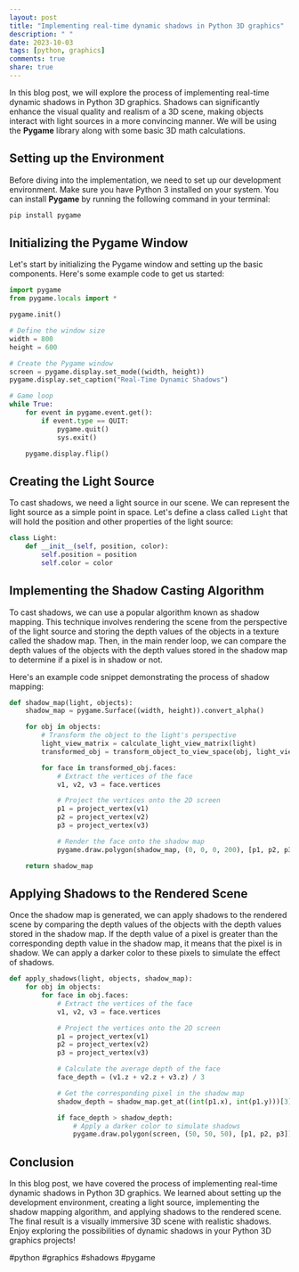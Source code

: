 ```yaml
---
layout: post
title: "Implementing real-time dynamic shadows in Python 3D graphics"
description: " "
date: 2023-10-03
tags: [python, graphics]
comments: true
share: true
---
```


In this blog post, we will explore the process of implementing real-time dynamic shadows in Python 3D graphics. Shadows can significantly enhance the visual quality and realism of a 3D scene, making objects interact with light sources in a more convincing manner. We will be using the **Pygame** library along with some basic 3D math calculations.

## Setting up the Environment

Before diving into the implementation, we need to set up our development environment. Make sure you have Python 3 installed on your system. You can install **Pygame** by running the following command in your terminal:

```python
pip install pygame
```

## Initializing the Pygame Window

Let's start by initializing the Pygame window and setting up the basic components. Here's some example code to get us started:

```python
import pygame
from pygame.locals import *

pygame.init()

# Define the window size
width = 800
height = 600

# Create the Pygame window
screen = pygame.display.set_mode((width, height))
pygame.display.set_caption("Real-Time Dynamic Shadows")

# Game loop
while True:
    for event in pygame.event.get():
        if event.type == QUIT:
            pygame.quit()
            sys.exit()

    pygame.display.flip()
```

## Creating the Light Source

To cast shadows, we need a light source in our scene. We can represent the light source as a simple point in space. Let's define a class called `Light` that will hold the position and other properties of the light source:

```python
class Light:
    def __init__(self, position, color):
        self.position = position
        self.color = color
```

## Implementing the Shadow Casting Algorithm

To cast shadows, we can use a popular algorithm known as shadow mapping. This technique involves rendering the scene from the perspective of the light source and storing the depth values of the objects in a texture called the shadow map. Then, in the main render loop, we can compare the depth values of the objects with the depth values stored in the shadow map to determine if a pixel is in shadow or not.

Here's an example code snippet demonstrating the process of shadow mapping:

```python
def shadow_map(light, objects):
    shadow_map = pygame.Surface((width, height)).convert_alpha()

    for obj in objects:
        # Transform the object to the light's perspective
        light_view_matrix = calculate_light_view_matrix(light)
        transformed_obj = transform_object_to_view_space(obj, light_view_matrix)

        for face in transformed_obj.faces:
            # Extract the vertices of the face
            v1, v2, v3 = face.vertices

            # Project the vertices onto the 2D screen
            p1 = project_vertex(v1)
            p2 = project_vertex(v2)
            p3 = project_vertex(v3)

            # Render the face onto the shadow map
            pygame.draw.polygon(shadow_map, (0, 0, 0, 200), [p1, p2, p3])

    return shadow_map
```

## Applying Shadows to the Rendered Scene

Once the shadow map is generated, we can apply shadows to the rendered scene by comparing the depth values of the objects with the depth values stored in the shadow map. If the depth value of a pixel is greater than the corresponding depth value in the shadow map, it means that the pixel is in shadow. We can apply a darker color to these pixels to simulate the effect of shadows.

```python
def apply_shadows(light, objects, shadow_map):
    for obj in objects:
        for face in obj.faces:
            # Extract the vertices of the face
            v1, v2, v3 = face.vertices

            # Project the vertices onto the 2D screen
            p1 = project_vertex(v1)
            p2 = project_vertex(v2)
            p3 = project_vertex(v3)

            # Calculate the average depth of the face
            face_depth = (v1.z + v2.z + v3.z) / 3

            # Get the corresponding pixel in the shadow map
            shadow_depth = shadow_map.get_at((int(p1.x), int(p1.y)))[3] / 255.0

            if face_depth > shadow_depth:
                # Apply a darker color to simulate shadows
                pygame.draw.polygon(screen, (50, 50, 50), [p1, p2, p3])
```

## Conclusion

In this blog post, we have covered the process of implementing real-time dynamic shadows in Python 3D graphics. We learned about setting up the development environment, creating a light source, implementing the shadow mapping algorithm, and applying shadows to the rendered scene. The final result is a visually immersive 3D scene with realistic shadows. Enjoy exploring the possibilities of dynamic shadows in your Python 3D graphics projects!

#python #graphics #shadows #pygame